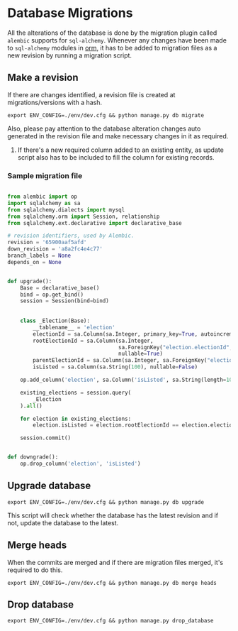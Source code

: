 # Database Migrations

All the alterations of the database is done by the migration plugin called `alembic` supports for `sql-alchemy`.
Whenever any changes have been made to `sql-alchemy` modules in [orm](./orm), it has to be added to migration files
as a new revision by running a migration script.

## Make a revision

If there are changes identified, a revision file is created at migrations/versions with a hash.

`export ENV_CONFIG=./env/dev.cfg && python manage.py db migrate`

Also, please pay attention to the database alteration changes auto generated in the revision file and make necessary 
changes in it as required.

1. If there's a new required column added to an existing entity, as update script also has to be included to fill the column for existing records.

### Sample migration file

```py

from alembic import op
import sqlalchemy as sa
from sqlalchemy.dialects import mysql
from sqlalchemy.orm import Session, relationship
from sqlalchemy.ext.declarative import declarative_base

# revision identifiers, used by Alembic.
revision = '65900aaf5afd'
down_revision = 'a8a2fc4e4c77'
branch_labels = None
depends_on = None


def upgrade():
    Base = declarative_base()
    bind = op.get_bind()
    session = Session(bind=bind)
    
    
    class _Election(Base):
        __tablename__ = 'election'
        electionId = sa.Column(sa.Integer, primary_key=True, autoincrement=True)
        rootElectionId = sa.Column(sa.Integer,
                                   sa.ForeignKey("election.electionId", name="fk_election_root_election_id"),
                                   nullable=True)
        parentElectionId = sa.Column(sa.Integer, sa.ForeignKey("election.electionId"), nullable=True)
        isListed = sa.Column(sa.String(100), nullable=False)

    op.add_column('election', sa.Column('isListed', sa.String(length=100), nullable=False))

    existing_elections = session.query(
        _Election
    ).all()

    for election in existing_elections:
        election.isListed = election.rootElectionId == election.electionId

    session.commit()


def downgrade():
    op.drop_column('election', 'isListed')

```

## Upgrade database

`export ENV_CONFIG=./env/dev.cfg && python manage.py db upgrade`

This script will check whether the database has the latest revision and if not, update the database to the latest.

## Merge heads

When the commits are merged and if there are migration files merged, it's required to do this.

`export ENV_CONFIG=./env/dev.cfg && python manage.py db merge heads`

## Drop database

`export ENV_CONFIG=./env/dev.cfg && python manage.py drop_database`